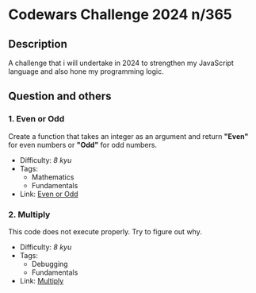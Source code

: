 # Codewars Challenge 2024 n/365

## Description

A challenge that i will undertake in 2024 to strengthen my JavaScript language and also hone my programming logic.

## Question and others

### 1. Even or Odd

Create a function that takes an integer as an argument and return **"Even"** for even numbers or **"Odd"** for odd numbers.

- Difficulty: _8 kyu_
- Tags: 
    - Mathematics
    - Fundamentals
- Link: [Even or Odd](https://www.codewars.com/kata/53da3dbb4a5168369a0000fe)


### 2. Multiply

This code does not execute properly. Try to figure out why.

- Difficulty: _8 kyu_
- Tags: 
    - Debugging
    - Fundamentals
- Link: [Multiply](https://www.codewars.com/kata/50654ddff44f800200000004)
